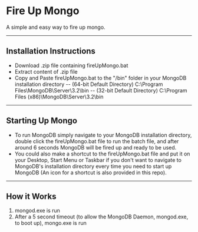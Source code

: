 # Fire Up Mongo

A simple and easy way to fire up mongo.

---

## Installation Instructions

- Download .zip file containing fireUpMongo.bat
- Extract content of .zip file
- Copy and Paste fireUpMongo.bat to the "/bin" folder in your MongoDB installation directory
-- (64-bit Default Directory) C:\Program Files\MongoDB\Server\3.2\bin
-- (32-bit Default Directory) C:\Program Files (x86)\MongoDB\Server\3.2\bin

---

## Starting Up Mongo

- To run MongoDB simply navigate to your MongoDB installation directory, double click the fireUpMongo.bat file to run the batch file, and after around 6 seconds MongoDB will be fired up and ready to be used.
- You could also make a shortcut to the fireUpMongo.bat file and put it on your Desktop, Start Menu or Taskbar if you don't want to navigate to MongoDB's
installation directory every time you need to start up MongoDB (An icon for a shortcut is also provided in this repo).

---

## How it Works

1. mongod.exe is run
2. After a 5 second timeout (to allow the MongoDB Daemon, mongod.exe, to boot up), mongo.exe is run
